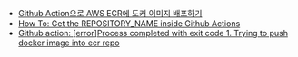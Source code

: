 * [Github Action으로 AWS ECR에 도커 이미지 배포하기](http://www.kwangsiklee.com/2022/02/github-action%EC%9C%BC%EB%A1%9C-aws-ecr%EC%97%90-%EB%8F%84%EC%BB%A4-%EC%9D%B4%EB%AF%B8%EC%A7%80-%EB%B0%B0%ED%8F%AC%ED%95%98%EA%B8%B0/)
* [How To: Get the REPOSITORY_NAME inside Github Actions](https://tom-gallacher.co.uk/articles/how-to-github-actions-repo-name/)
* [Github action: [error]Process completed with exit code 1. Trying to push docker image into ecr repo](https://stackoverflow.com/questions/73711363/github-action-errorprocess-completed-with-exit-code-1-trying-to-push-docker)